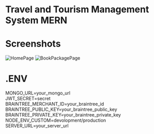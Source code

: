 # Travel and Tourism Management System MERN

# Screenshots
![HomePage](https://github.com/Sanjayng125/MERN-Travel-Tourism-App/assets/106653066/504bb803-217d-402a-9087-fed08986d6b1)
![BookPackagePage](https://github.com/Sanjayng125/MERN-Travel-Tourism-App/assets/106653066/9733432f-e462-4eff-819e-66cba510c8b6)


# .ENV
MONGO_URL=your_mongo_url<br/>
JWT_SECRET=secret<br/>
BRAINTREE_MERCHANT_ID=your_braintree_id<br/>
BRAINTREE_PUBLIC_KEY=your_braintree_public_key<br/>
BRAINTREE_PRIVATE_KEY=your_braintree_private_key<br/>
NODE_ENV_CUSTOM=devolopment/production<br/>
SERVER_URL=your_server_url
